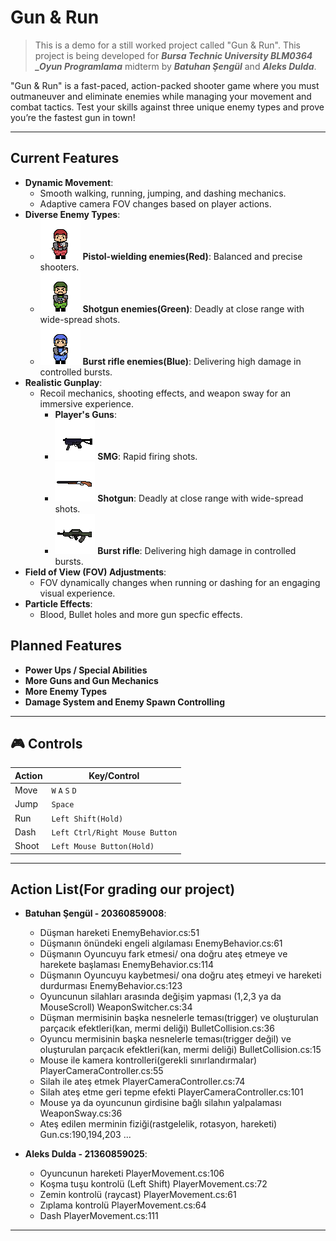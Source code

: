 # Gun & Run
>This is a demo for a still worked project called "Gun & Run". This project is being developed for ***Bursa Technic University BLM0364 _Oyun Programlama*** midterm by ***Batuhan Şengül*** and ***Aleks Dulda***.

"Gun & Run" is a fast-paced, action-packed shooter game where you must outmaneuver and eliminate enemies while managing your movement and combat tactics. Test your skills against three unique enemy types and prove you’re the fastest gun in town!

---

## Current Features
- **Dynamic Movement**: 
  - Smooth walking, running, jumping, and dashing mechanics.
  - Adaptive camera FOV changes based on player actions.
- **Diverse Enemy Types**:
  - ![pistol-enemy]( https://github.com/bathuchan/btu-gameprogramming-vize-Gun-and-Run/blob/main/Assets/Batu/Textures/pistol-soldier.png) **Pistol-wielding enemies(Red)**: Balanced and precise shooters.
  -  ![shotgun-enemy]( https://github.com/bathuchan/btu-gameprogramming-vize-Gun-and-Run/blob/main/Assets/Batu/Textures/shotgun_soldier.png) **Shotgun enemies(Green)**: Deadly at close range with wide-spread shots.
  - ![burst-enemy]( https://github.com/bathuchan/btu-gameprogramming-vize-Gun-and-Run/blob/main/Assets/Batu/Textures/ar-soldier.png)  **Burst rifle enemies(Blue)**: Delivering high damage in controlled bursts.
- **Realistic Gunplay**: 
  - Recoil mechanics, shooting effects, and weapon sway for an immersive experience.
    - **Player's Guns**: 
    -  ![smg]( https://github.com/bathuchan/btu-gameprogramming-vize-Gun-and-Run/blob/main/Assets/Batu/Textures/smg.png) **SMG**: Rapid firing shots.
    - ![shotgun]( https://github.com/bathuchan/btu-gameprogramming-vize-Gun-and-Run/blob/main/Assets/Batu/Textures/shotgun_db.png)  **Shotgun**: Deadly at close range with wide-spread shots.
    - ![ar]( https://github.com/bathuchan/btu-gameprogramming-vize-Gun-and-Run/blob/main/Assets/Batu/Textures/ar.png)  **Burst rifle**: Delivering high damage in controlled bursts.
- **Field of View (FOV) Adjustments**:
  - FOV dynamically changes when running or dashing for an engaging visual experience.
- **Particle Effects**:
  - Blood, Bullet holes and more gun specfic effects.

## Planned Features
- **Power Ups / Special Abilities**
- **More Guns and Gun Mechanics**
- **More Enemy Types**
- **Damage System and Enemy Spawn Controlling**
---

## 🎮 Controls

| Action           | Key/Control        |
|-------------------|--------------------|
| Move             | `W` `A` `S` `D`    |
| Jump             | `Space`            |
| Run              | `Left Shift(Hold)`       |
| Dash             | `Left Ctrl/Right Mouse Button`|
| Shoot            | `Left Mouse Button(Hold)`|

---
## Action List(For grading our project)
- **Batuhan Şengül - 20360859008**: 
    - Düşman hareketi EnemyBehavior.cs:51
    - Düşmanın önündeki engeli algılaması EnemyBehavior.cs:61
    - Düşmanın Oyuncuyu fark etmesi/ ona doğru ateş etmeye ve harekete başlaması EnemyBehavior.cs:114
    - Düşmanın Oyuncuyu kaybetmesi/ ona doğru ateş etmeyi ve hareketi durdurması EnemyBehavior.cs:123
    - Oyuncunun silahları arasında değişim yapması (1,2,3 ya da MouseScroll) WeaponSwitcher.cs:34
    - Düşman mermisinin başka nesnelerle teması(trigger) ve oluşturulan parçacık efektleri(kan, mermi deliği) BulletCollision.cs:36
    - Oyuncu mermisinin başka nesnelerle teması(trigger değil) ve oluşturulan parçacık efektleri(kan, mermi deliği) BulletCollision.cs:15
    - Mouse ile kamera kontrolleri(gerekli sınırlandırmalar) PlayerCameraController.cs:55
    - Silah ile ateş etmek PlayerCameraController.cs:74
    - Silah ateş etme geri tepme efekti PlayerCameraController.cs:101
    - Mouse ya da oyuncunun girdisine bağlı silahın yalpalaması WeaponSway.cs:36
    - Ateş edilen merminin fiziği(rastgelelik, rotasyon, hareketi) Gun.cs:190,194,203
      ...
    
- **Aleks Dulda - 21360859025**: 
    - Oyuncunun hareketi PlayerMovement.cs:106
    - Koşma tuşu kontrolü (Left Shift) PlayerMovement.cs:72
    - Zemin kontrolü (raycast) PlayerMovement.cs:61
    - Zıplama kontrolü PlayerMovement.cs:64
    - Dash PlayerMovement.cs:111
---


